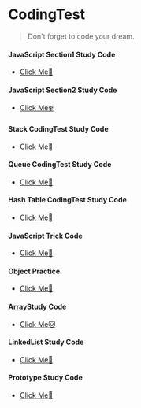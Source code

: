 # CodingTest

<!--Quote-->

> Don't forget to code your dream.

#### JavaScript Section1 Study Code

- [Click Me:santa:](https://github.com/chuhoon/CodingTest/tree/main/section1)

#### JavaScript Section2 Study Code

- [Click Me:snowflake:]()

#### Stack CodingTest Study Code

- [Click Me:monkey:](https://github.com/chuhoon/CodingTest/tree/main/stack)

#### Queue CodingTest Study Code

- [Click Me:koala:](https://github.com/chuhoon/CodingTest/tree/main/Queue)

#### Hash Table CodingTest Study Code

- [Click Me:panda_face:](https://github.com/chuhoon/CodingTest/tree/main/hashTable)

#### JavaScript Trick Code

- [Click Me🐤](https://github.com/chuhoon/CodingTest/tree/main/JavaScriptTrickCode)

#### Object Practice

- [Click Me🦉](https://github.com/chuhoon/CodingTest/tree/main/objectPractice)

#### ArrayStudy Code

- [Click Me:cat:](https://github.com/chuhoon/CodingTest/tree/main/arrayTest)

#### LinkedList Study Code

- [Click Me:hamster:](https://github.com/chuhoon/CodingTest/tree/main/linkedList)

#### Prototype Study Code

- [Click Me:dog:](https://github.com/chuhoon/CodingTest/tree/main/prototype)
